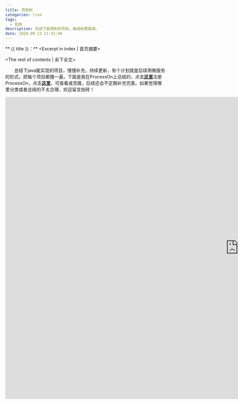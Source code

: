 ```yaml
---
title: 项目树
categories: tree
tags:
  - 总结
description: 总结下能想到的项目，画成树更直观。
date: 2018-09-13 21:51:40
---
```


** {{ title }}：** <Excerpt in index | 首页摘要>

<!-- more -->
<The rest of contents | 余下全文>



　　总结下java能实现的项目，慢慢补充，持续更新，有个计划就是后续用微服务的形式，把每个项目都撸一遍，下面是我在ProcessOn上总结的，点击[**这里**](https://www.processon.com/i/5aacfa26e4b0f68cc01c8b7a)注册ProcessOn，点击[**这里**](https://www.processon.com/view/5ad09927e4b0518eacad7ddb)，可查看或克隆，后续还会不定期补充完善。如果觉得哪里分类或者总结的不太合理，欢迎留言拍砖！

<iframe id="embed_dom" name="embed_dom" frameborder="0" style="display:block;width:1465px; height:950px;" src="https://www.processon.com/embed/mind/5ad09927e4b0518eacad7ddb"></iframe>